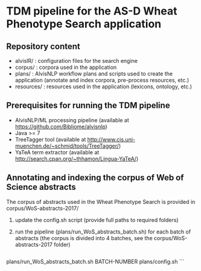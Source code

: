 # TDM pipeline for the AS-D Wheat Phenotype Search application

## Repository content

- alvisIR/ : configuration files for the search engine
- corpus/ : corpora used in the application
- plans/ : AlvisNLP workflow plans and scripts used to create the application (annotate and index corpora, pre-process resources, etc.)
- resources/ : resources used in the application (lexicons, ontology, etc.)

## Prerequisites for running the TDM pipeline

- AlvisNLP/ML processing pipeline (available at https://github.com/Bibliome/alvisnlp)
- Java >= 7
- TreeTagger tool (available at http://www.cis.uni-muenchen.de/~schmid/tools/TreeTagger/)
- YaTeA term extractor (available at http://search.cpan.org/~thhamon/Lingua-YaTeA/)

## Annotating and indexing the corpus of Web of Science abstracts

The corpus of abstracts used in the Wheat Phenotype Search is provided in corpus/WoS-abstracts-2017/

1. update the config.sh script (provide full paths to required folders)
2. run the pipeline (plans/run_WoS_abstracts_batch.sh) for each batch of abstracts (the corpus is divided into 4 batches, see the corpus/WoS-abstracts-2017 folder)

     ```
  plans/run_WoS_abstracts_batch.sh BATCH-NUMBER plans/config.sh
    ```



